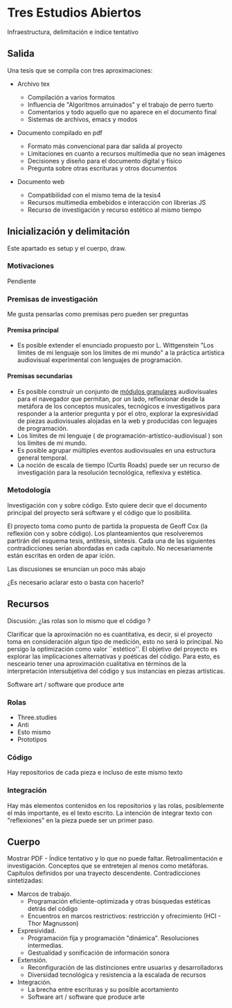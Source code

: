 # Tres Estudios Abiertos

Infraestructura, delimitación e índice tentativo 

## Salida

Una tesis que se compila con tres aproximaciones:

- Archivo tex
  - Compilación a varios formatos
  - Influencia de "Algoritmos arruinados" y el trabajo de perro tuerto
  - Comentarios y todo aquello que no aparece en el documento final 
  - Sistemas de archivos, emacs y modos 

- Documento compilado en pdf
  - Formato más convencional para dar salida al proyecto
  - Limitaciones en cuanto a recursos multimedia que no sean imágenes
  - Decisiones y diseño para el documento digital y físico 
  - Pregunta sobre otras escrituras y otros documentos 

- Documento web
  - Compatibilidad con el mismo tema de la tesis4
  - Recursos multimedia embebidos e interacción con librerias JS 
  - Recurso de investigación y recurso estético al mismo tiempo 

## Inicialización y delimitación 

Este apartado es setup y el cuerpo, draw.

### Motivaciones

Pendiente 

### Premisas de investigación

Me gusta pensarlas como premisas pero pueden ser preguntas

#### Premisa principal

- Es posible extender el enunciado propuesto por L. Wittgenstein "Los límites de mi lenguaje son los límites de mi mundo" a la práctica artística audiovisual experimental con lenguajes de programación.

#### Premisas secundarias

- Es posible construir un conjunto de [módulos granulares](https://github.com/EmilioOcelotl/grnlcn) audiovisuales para el navegador que permitan, por un lado, reflexionar desde la metáfora de los conceptos musicales, tecnógicos e investigativos para responder a la anterior pregunta y por el otro, explorar la expresividad de piezas audiovisuales alojadas en la web y producidas con leguajes de programación.
- Los límites de mi lenguaje ( de programación-artístico-audiovisual ) son los límites de mi mundo.
- Es posible agrupar múltiples eventos audiovisuales en una estructura general temporal.
- La noción de escala de tiempo (Curtis Roads) puede ser un recurso de investigación para la resolución tecnológica, reflexiva y estética.

### Metodología

Investigación con y sobre código. Esto quiere decir que el documento principal del proyecto será software y el código que lo posibilita.

El proyecto toma como punto de partida la propuesta de Geoff Cox (la reflexión con y sobre código). Los planteamientos que resolveremos partirán del esquema tesis, antítesis, síntesis. Cada una de las siguientes contradicciones serían abordadas en cada capítulo. No necesariamente están escritas en orden de apar
ición.

Las discusiones se enuncian un poco más abajo 

¿Es necesario aclarar esto o basta con hacerlo? 

## Recursos 

Discusión: ¿las rolas son lo mismo que el código ?

Clarificar que la aproximación no es cuantitativa, es decir, si el proyecto toma en consideración algun tipo de medición, esto no será lo principal. No persigo la optimización como valor ``estético''. El objetivo del proyecto es explorar las implicaciones alternativas y poéticas del código. Para esto, es nesceario tener una aproximación cualitativa en términos de la interpretación intersubjetiva del código y sus instancias en piezas artísticas. 

Software art / software que produce arte 

### Rolas 

- Three.studies
- Anti
- Esto mismo 
- Prototipos 

### Código

Hay repositorios de cada pieza e incluso de este mismo texto

### Integración

Hay más elementos contenidos en los repositorios y las rolas, posiblemente el más importante, es el texto escrito. La intención de integrar texto con "reflexiones" en la pieza puede ser un primer paso. 

## Cuerpo

Mostrar PDF - Índice tentativo y lo que no puede faltar. 
Retroalimentación e investigación. Conceptos que se entretejen al menos como metáforas. 
Capítulos definidos por una trayecto descendente. Contradicciones sintetizadas:

- Marcos de trabajo.
  - Programación eficiente-optimizada y otras búsquedas estéticas detrás del código
  - Encuentros en marcos restrictivos: restricción y ofrecimiento (HCI - Thor Magnusson) 
- Expresividad.
  - Programación fija y programación "dinámica". Resoluciones intermedias.
  - Gestualidad y sonificación de información sonora 
- Extensión.
  - Reconfiguración de las distinciones entre usuarixs y desarrolladorxs
  - Diversidad tecnológica y resistencia a la escalada de recursos 
- Integración.
  - La brecha entre escrituras y su posible acortamiento
  - Software art / software que produce arte 
